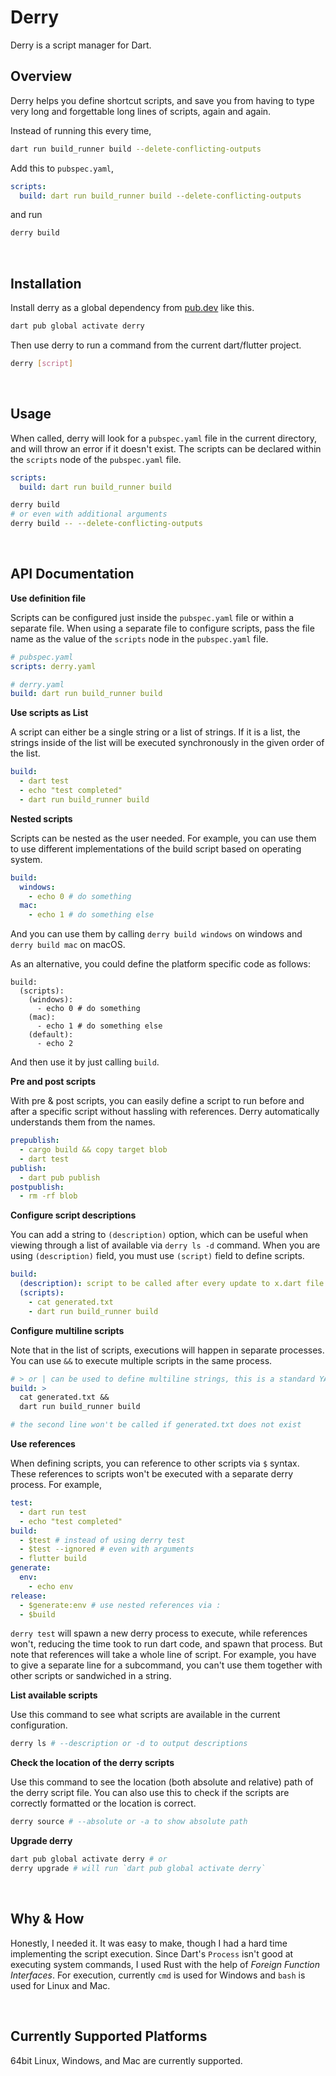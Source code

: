 # Derry

Derry is a script manager for Dart.

## Overview

Derry helps you define shortcut scripts, and save you from having to type very long and forgettable long lines of scripts, again and again.

Instead of running this every time,

```bash
dart run build_runner build --delete-conflicting-outputs
```

Add this to `pubspec.yaml`,

```yaml
scripts:
  build: dart run build_runner build --delete-conflicting-outputs
```

and run

```bash
derry build
```

<br>

## Installation

Install derry as a global dependency from [pub.dev](https://pub.dev) like this.

```bash
dart pub global activate derry
```

Then use derry to run a command from the current dart/flutter project.

```bash
derry [script]
```

<br>

## Usage

When called, derry will look for a `pubspec.yaml` file in the current directory, and will throw an error if it doesn't exist. The scripts can be declared within the `scripts` node of the `pubspec.yaml` file.

```yaml
scripts:
  build: dart run build_runner build
```

```bash
derry build
# or even with additional arguments
derry build -- --delete-conflicting-outputs
```

<br>

## API Documentation

**Use definition file**

Scripts can be configured just inside the `pubspec.yaml` file or within a separate file. When using a separate file to configure scripts, pass the file name as the value of the `scripts` node in the `pubspec.yaml` file.

```yaml
# pubspec.yaml
scripts: derry.yaml
```

```yaml
# derry.yaml
build: dart run build_runner build
```

**Use scripts as List**

A script can either be a single string or a list of strings. If it is a list, the strings inside of the list will be executed synchronously in the given order of the list.

```yaml
build:
  - dart test
  - echo "test completed"
  - dart run build_runner build
```

**Nested scripts**

Scripts can be nested as the user needed. For example, you can use them to use different implementations of the build script based on operating system.

```yaml
build:
  windows:
    - echo 0 # do something
  mac:
    - echo 1 # do something else
```

And you can use them by calling `derry build windows` on windows and `derry build mac` on macOS.

As an alternative, you could define the platform specific code as follows:
```
build:
  (scripts):
    (windows):
      - echo 0 # do something
    (mac):
      - echo 1 # do something else
    (default):
      - echo 2
```
And then use it by just calling `build`.

**Pre and post scripts**

With pre & post scripts, you can easily define a script to run before and after a specific script without hassling with references. Derry automatically understands them from the names.

```yaml
prepublish:
  - cargo build && copy target blob
  - dart test
publish:
  - dart pub publish
postpublish:
  - rm -rf blob
```

**Configure script descriptions**

You can add a string to `(description)` option, which can be useful when viewing through a list of available via `derry ls -d` command. When you are using `(description)` field, you must use `(script)` field to define scripts.

```yaml
build:
  (description): script to be called after every update to x.dart file
  (scripts):
    - cat generated.txt
    - dart run build_runner build
```

**Configure multiline scripts**

Note that in the list of scripts, executions will happen in separate processes. You can use `&&` to execute multiple scripts in the same process.

```yaml
# > or | can be used to define multiline strings, this is a standard YAML syntax
build: >
  cat generated.txt &&
  dart run build_runner build

# the second line won't be called if generated.txt does not exist
```

**Use references**

When defining scripts, you can reference to other scripts via `$` syntax. These references to scripts won't be executed with a separate derry process. For example,

```yaml
test:
  - dart run test
  - echo "test completed"
build:
  - $test # instead of using derry test
  - $test --ignored # even with arguments
  - flutter build
generate:
  env:
    - echo env
release:
  - $generate:env # use nested references via :
  - $build
```

`derry test` will spawn a new derry process to execute, while references won't, reducing the time took to run dart code, and spawn that process.
But note that references will take a whole line of script. For example, you have to give a separate line for a subcommand, you can't use them together with other scripts or sandwiched in a string.

**List available scripts**

Use this command to see what scripts are available in the current configuration.

```bash
derry ls # --description or -d to output descriptions
```

**Check the location of the derry scripts**

Use this command to see the location (both absolute and relative) path of the derry script file. You can also use this to check if the scripts are correctly formatted or the location is correct.

```bash
derry source # --absolute or -a to show absolute path
```

**Upgrade derry**

```bash
dart pub global activate derry # or
derry upgrade # will run `dart pub global activate derry`
```

<br>

## Why & How

Honestly, I needed it. It was easy to make, though I had a hard time implementing the script execution. Since Dart's `Process` isn't good at executing system commands, I used Rust with the help of _Foreign Function Interfaces_. For execution, currently `cmd` is used for Windows and `bash` is used for Linux and Mac.

<br>

## Currently Supported Platforms

64bit Linux, Windows, and Mac are currently supported.
